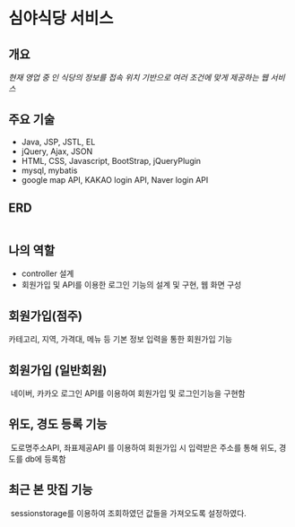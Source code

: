 # 심야식당 서비스



## 개요
*현재 영업 중 인 식당의 정보를 
접속 위치 기반으로 여러 조건에 맞게 제공하는 웹 서비스*

## 주요 기술
- Java, JSP, JSTL, EL
- jQuery, Ajax, JSON
- HTML, CSS, Javascript, BootStrap, jQueryPlugin
- mysql, mybatis
- google map API, KAKAO login API,  Naver login API

## ERD
![]()


## 나의 역할
- controller 설계
- 회원가입 및 API를 이용한 로그인 기능의 설계 및 구현, 웹 화면 구성

## 회원가입(점주)
카테고리, 지역, 가격대, 메뉴 등 기본 정보 입력을 통한 회원가입 기능

## 회원가입 (일반회원)
![]()
네이버, 카카오 로그인 API를 이용하여 회원가입 및 로그인기능을 구현함

## 위도, 경도 등록 기능
![]()
도로명주소API, 좌표제공API 를 이용하여 회원가입 시 입력받은 주소를 통해 위도, 경도를 db에 등록함


## 최근 본 맛집 기능
![]()
sessionstorage를 이용하여 조회하였던 값들을 가져오도록 설정하였다.
